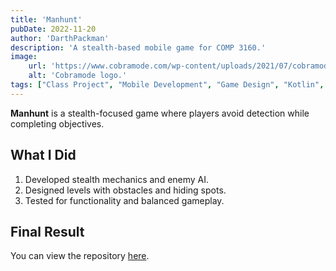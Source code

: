 ```yaml
---
title: 'Manhunt'
pubDate: 2022-11-20
author: 'DarthPackman'
description: 'A stealth-based mobile game for COMP 3160.'
image:
    url: 'https://www.cobramode.com/wp-content/uploads/2021/07/cobramode-logo-website-big-1024x550.png'
    alt: 'Cobramode logo.'
tags: ["Class Project", "Mobile Development", "Game Design", "Kotlin", "Android Studio"]
---
```


**Manhunt** is a stealth-focused game where players avoid detection while completing objectives.

## What I Did

1. Developed stealth mechanics and enemy AI.
2. Designed levels with obstacles and hiding spots.
3. Tested for functionality and balanced gameplay.

## Final Result

You can view the repository [here](https://github.com/DarthPackman/Manhunt).
